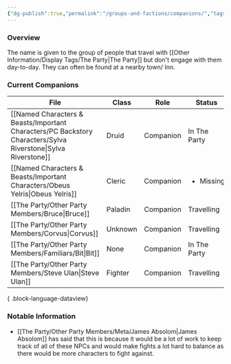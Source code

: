 ```yaml
---
{"dg-publish":true,"permalink":"/groups-and-factions/companions/","tags":["NPC","Groups"],"updated":"2025-08-11T11:53:31.521+01:00"}
---
```


### Overview
The name is given to the group of people that travel with [[Other Information/Display Tags/The Party\|The Party]] but don't engage with them day-to-day. They can often be found at a nearby town/ Inn.

### Current Companions
| File                                                                                                             | Class   | Role      | Status                    |
| ---------------------------------------------------------------------------------------------------------------- | ------- | --------- | ------------------------- |
| [[Named Characters & Beasts/Important Characters/PC Backstory Characters/Sylva Riverstone\|Sylva Riverstone]] | Druid   | Companion | In The Party              |
| [[Named Characters & Beasts/Important Characters/Obeus Yelris\|Obeus Yelris]]                                 | Cleric  | Companion | <ul><li>Missing</li></ul> |
| [[The Party/Other Party Members/Bruce\|Bruce]]                                                                | Paladin | Companion | Travelling                |
| [[The Party/Other Party Members/Corvus\|Corvus]]                                                              | Unknown | Companion | Travelling                |
| [[The Party/Other Party Members/Familiars/Bit\|Bit]]                                                          | None    | Companion | In The Party              |
| [[The Party/Other Party Members/Steve Ulan\|Steve Ulan]]                                                      | Fighter | Companion | Travelling                |

{ .block-language-dataview}

### Notable Information 
- [[The Party/Other Party Members/Meta/James Absolom\|James Absolom]] has said that this is because it would be a lot of work to keep track of all of these NPCs and would make fights a lot hard to balance as there would be more characters to fight against. 